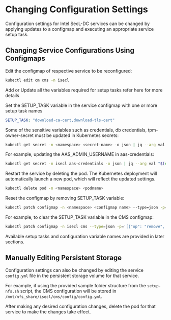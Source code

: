 # Changing Configuration Settings

Configuration settings for Intel SecL-DC services can be changed by applying updates to a configmap and executing an appropriate service setup task.

## Changing Service Configurations Using Configmaps

Edit the configmap of respective service to be reconfigured:

```bash
kubectl edit cm cms -n isecl
```
Add or Update all the variables required for setup tasks refer here for more details

Set the SETUP_TASK variable in the service configmap with one or more setup task names 

```yaml
SETUP_TASK: "download-ca-cert,download-tls-cert"
```

Some of the sensitive variables such as credentials, db credentials, tpm-owner-secret must be updated in Kubernetes secrets:

```bash
kubectl get secret -n <namespace> <secret-name> -o json | jq --arg val "$(echo <value> > | base64)" '.data["<variable-name>"]=$val' | kubectl apply -f -
```

For example, updating the AAS_ADMIN_USERNAME in aas-credentials:

```bash
kubectl get secret -n isecl aas-credentials -o json | jq --arg val "$(echo aaspassword | base64)" '.data["AAS_ADMIN_USERNAME"]=$val' | kubectl apply -f -
```

Restart the service by deleting the pod.  The Kubernetes deployment will automatically launch a new pod, which will reflect the updated settings.

```bash
kubectl delete pod -n <namespace> <podname>
```

Reset the configmap by removing SETUP_TASK variable:

```bash
kubectl patch configmap -n <namespace> <configmap name> --type=json -p='[{"op": "remove", "path": "/data/SETUP_TASK"}]'
```

For example, to clear the SETUP_TASK variable in the CMS configmap:

```bash
kubectl patch configmap -n isecl cms --type=json -p='[{"op": "remove", "path": "/data/SETUP_TASK"}]'
```

Available setup tasks and configuration variable names are provided in later sections.

## Manually Editing Persistent Storage

Configuration settings can also be changed by editing the service `config.yml` file in the persistent storage volume for that service.

For example, if using the provided sample folder structure from the `setup-nfs.sh` script, the CMS configuration will be stored in `/mnt/nfs_share/isecl/cms/config/config.yml`. 

After making any desired configuration changes, delete the pod for that service to make the changes take effect.